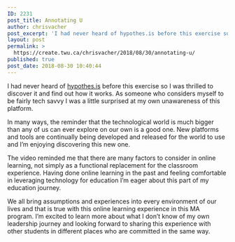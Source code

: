 ```yaml
---
ID: 2231
post_title: Annotating U
author: chrisvacher
post_excerpt: 'I had never heard of hypothes.is before this exercise so I was thrilled to discover it and find out how it works. As someone who considers myself to be fairly tech savvy I was a little surprised at my own unawareness of this platform. In many ways, the reminder that the technological world is much &hellip; <p><a href="https://create.twu.ca/chrisvacher/2018/08/30/annotating-u/">Continue reading<span> "Annotating U"</span></a></p>'
layout: post
permalink: >
  https://create.twu.ca/chrisvacher/2018/08/30/annotating-u/
published: true
post_date: 2018-08-30 10:40:44
---
```

I had never heard of <a href="http://www.hypothes.is/">hypothes.is</a> before this exercise so I was thrilled to discover it and find out how it works. As someone who considers myself to be fairly tech savvy I was a little surprised at my own unawareness of this platform.

In many ways, the reminder that the technological world is much bigger than any of us can ever explore on our own is a good one. New platforms and tools are continually being developed and released for the world to use and I&#8217;m enjoying discovering this new one.

The video reminded me that there are many factors to consider in online learning, not simply as a functional replacement for the classroom experience. Having done online learning in the past and feeling comfortable in leveraging technology for education I&#8217;m eager about this part of my education journey.

We all bring assumptions and experiences into every environment of our lives and that is true with this online learning experience in this MA program. I&#8217;m excited to learn more about what I don&#8217;t know of my own leadership journey and looking forward to sharing this experience with other students in different places who are committed in the same way.